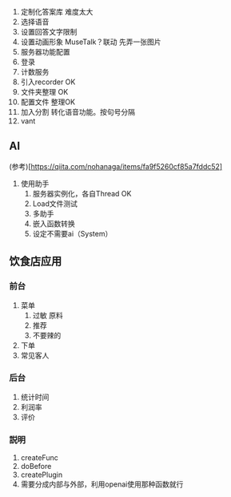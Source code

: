 1. 定制化答案库 难度太大
2. 选择语音
3. 设置回答文字限制
4. 设置动画形象 MuseTalk？联动 先弄一张图片
5. 服务器功能配置
6. 登录
7. 计数服务
8. 引入recorder OK
9.  文件夹整理 OK
10. 配置文件 整理OK
11. 加入分割 转化语音功能。按句号分隔
12. vant <!-- https://www.w3cschool.cn/vantlesson/vantlesson-rig235ur.html -->
## AI
(参考)[https://qiita.com/nohanaga/items/fa9f5260cf85a7fddc52]
1. 使用助手
    1.  服务器实例化，各自Thread OK
    2.  Load文件测试
    3.  多助手
    4.  嵌入函数转换
    5.  设定不需要ai（System）
## 饮食店应用
### 前台
1. 菜单
   1. 过敏 原料
   2. 推荐
   3. 不要辣的
2. 下单
3. 常见客人
### 后台
1. 统计时间
2. 利润率
3. 评价
### 説明
1. createFunc
2. doBefore
3. createPlugin
4. 需要分成内部与外部，利用openai使用那种函数就行